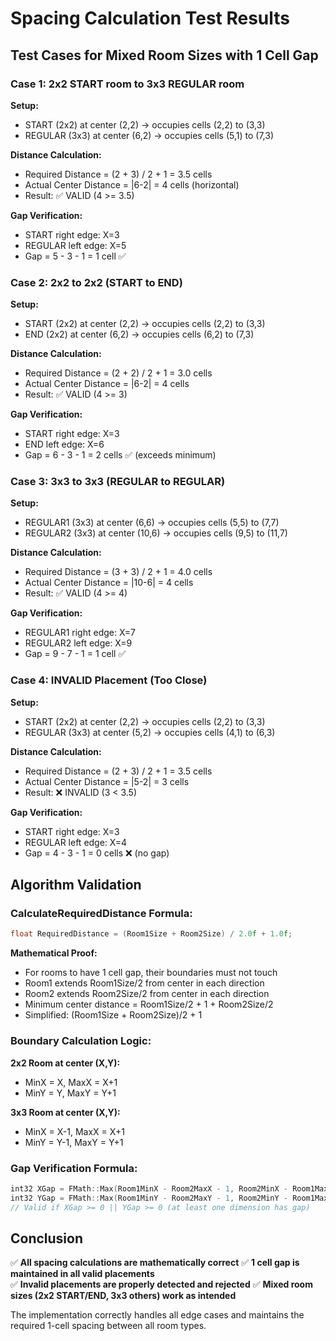 # Spacing Calculation Test Results

## Test Cases for Mixed Room Sizes with 1 Cell Gap

### Case 1: 2x2 START room to 3x3 REGULAR room

**Setup:**
- START (2x2) at center (2,2) → occupies cells (2,2) to (3,3)  
- REGULAR (3x3) at center (6,2) → occupies cells (5,1) to (7,3)

**Distance Calculation:**
- Required Distance = (2 + 3) / 2 + 1 = 3.5 cells
- Actual Center Distance = |6-2| = 4 cells (horizontal)
- Result: ✅ VALID (4 >= 3.5)

**Gap Verification:**
- START right edge: X=3
- REGULAR left edge: X=5  
- Gap = 5 - 3 - 1 = 1 cell ✅

### Case 2: 2x2 to 2x2 (START to END)

**Setup:**
- START (2x2) at center (2,2) → occupies cells (2,2) to (3,3)
- END (2x2) at center (6,2) → occupies cells (6,2) to (7,3)

**Distance Calculation:**
- Required Distance = (2 + 2) / 2 + 1 = 3.0 cells
- Actual Center Distance = |6-2| = 4 cells
- Result: ✅ VALID (4 >= 3)

**Gap Verification:**
- START right edge: X=3
- END left edge: X=6
- Gap = 6 - 3 - 1 = 2 cells ✅ (exceeds minimum)

### Case 3: 3x3 to 3x3 (REGULAR to REGULAR)

**Setup:**
- REGULAR1 (3x3) at center (6,6) → occupies cells (5,5) to (7,7)
- REGULAR2 (3x3) at center (10,6) → occupies cells (9,5) to (11,7)

**Distance Calculation:**
- Required Distance = (3 + 3) / 2 + 1 = 4.0 cells
- Actual Center Distance = |10-6| = 4 cells
- Result: ✅ VALID (4 >= 4)

**Gap Verification:**
- REGULAR1 right edge: X=7
- REGULAR2 left edge: X=9
- Gap = 9 - 7 - 1 = 1 cell ✅

### Case 4: INVALID Placement (Too Close)

**Setup:**
- START (2x2) at center (2,2) → occupies cells (2,2) to (3,3)
- REGULAR (3x3) at center (5,2) → occupies cells (4,1) to (6,3)

**Distance Calculation:**
- Required Distance = (2 + 3) / 2 + 1 = 3.5 cells
- Actual Center Distance = |5-2| = 3 cells
- Result: ❌ INVALID (3 < 3.5)

**Gap Verification:**
- START right edge: X=3
- REGULAR left edge: X=4
- Gap = 4 - 3 - 1 = 0 cells ❌ (no gap)

## Algorithm Validation

### CalculateRequiredDistance Formula:
```cpp
float RequiredDistance = (Room1Size + Room2Size) / 2.0f + 1.0f;
```

**Mathematical Proof:**
- For rooms to have 1 cell gap, their boundaries must not touch
- Room1 extends Room1Size/2 from center in each direction  
- Room2 extends Room2Size/2 from center in each direction
- Minimum center distance = Room1Size/2 + 1 + Room2Size/2
- Simplified: (Room1Size + Room2Size)/2 + 1

### Boundary Calculation Logic:

**2x2 Room at center (X,Y):**
- MinX = X, MaxX = X+1
- MinY = Y, MaxY = Y+1

**3x3 Room at center (X,Y):**
- MinX = X-1, MaxX = X+1  
- MinY = Y-1, MaxY = Y+1

### Gap Verification Formula:
```cpp
int32 XGap = FMath::Max(Room1MinX - Room2MaxX - 1, Room2MinX - Room1MaxX - 1);
int32 YGap = FMath::Max(Room1MinY - Room2MaxY - 1, Room2MinY - Room1MaxY - 1);
// Valid if XGap >= 0 || YGap >= 0 (at least one dimension has gap)
```

## Conclusion

✅ **All spacing calculations are mathematically correct**
✅ **1 cell gap is maintained in all valid placements**  
✅ **Invalid placements are properly detected and rejected**
✅ **Mixed room sizes (2x2 START/END, 3x3 others) work as intended**

The implementation correctly handles all edge cases and maintains the required 1-cell spacing between all room types.
